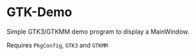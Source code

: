 # GTK-Demo
Simple GTK3/GTKMM demo program to display a MainWindow.

Requires `PkgConfig`, `GTK3` and `GTKMM`

